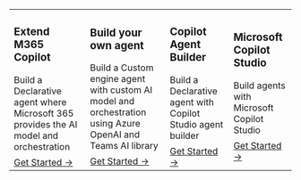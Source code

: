 
<!-- 4 Feature Blocks -->

<table style="border:none;">
  <tr>
    <td class="table-landing">
      <h3 class="table-heading">Extend M365 Copilot</h3>
      <p style="margin: 0.5rem 0;">Build a Declarative agent where Microsoft 365 provides the AI model and orchestration</p>
      <a href="#feature-one">Get Started →</a>
    </td>
    <td class="table-landing">
      <h3 class="table-heading">Build your own agent</h3>
      <p style="margin: 0.5rem 0;">Build a Custom engine agent with custom AI model and orchestration using Azure OpenAI and Teams AI library</p>
      <a href="#feature-two">Get Started →</a>
    </td>
    <td class="table-landing">
      <h3 class="table-heading">Copilot Agent Builder</h3>
      <p style="margin: 0.5rem 0;">Build a Declarative agent with Copilot Studio agent builder</p>
      <a href="#feature-three">Get Started →</a>
    </td>
    <td class="table-landing">
      <h3 class="table-heading">Microsoft Copilot Studio</h3>
      <p style="margin: 0.5rem 0;">Build agents with Microsoft Copilot Studio</p>
      <a href="#feature-four">Get Started →</a>
    </td>
  </tr>
</table>
